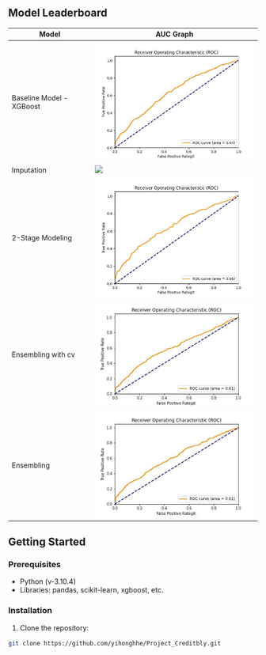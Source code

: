 ## Model Leaderboard

| Model                    | AUC Graph                                                    |
| ------------------------ | ------------------------------------------------------------ |
| Baseline Model - XGBoost | <img src="./images/baseline_result.jpg" width="400">         |
| Imputation               | <img src="./images/imputation_tuning_result.jpg" width="400">       |
| 2-Stage Modeling         | <img src="./images/2_stage_modeling_result.jpg" width="400"> |
| Ensembling with cv       | <img src="./images/ensembling.jpg" width="400">              |
| Ensembling               | <img src="./images/ensembling_old.jpg" width="400">              |

## Getting Started

### Prerequisites

- Python (v-3.10.4)
- Libraries: pandas, scikit-learn, xgboost, etc.

### Installation

1. Clone the repository:

```bash
git clone https://github.com/yihonghhe/Project_Creditbly.git
```
